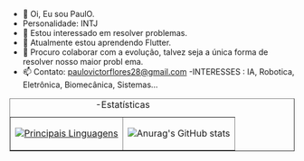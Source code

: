 - 👋 Oi, Eu sou PaulO.
- Personalidade: INTJ
- 👀 Estou interessado em resolver problemas.
- 🌱 Atualmente estou aprendendo Flutter.
- 💞️ Procuro colaborar com a evolução, talvez seja a única forma de resolver nosso maior probl  ema. 
- 📫 Contato: paulovictorflores28@gmail.com
-INTERESSES : IA, Robotica, Eletrônica, Biomecânica, Sistemas...  
<table border="1">
  <caption>-Estatísticas</caption>
<tr>
<td> 
  
[![Principais Linguagens](https://github-readme-stats.vercel.app/api/top-langs/?username=paulovictorbuenoflores)](https://github.com/paulovictorbuenoflores/github-readme-stats)
</td>
<td> 
  
![Anurag's GitHub stats](https://github-readme-stats.vercel.app/api?username=paulovictorbuenoflores&bg_color=30,e96443,904e95&title_color=fff&text_color=fff)
</td>
</tr>
</table>


